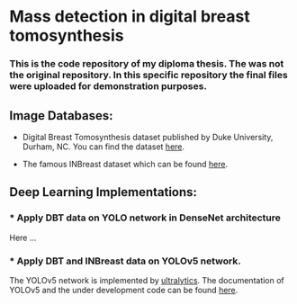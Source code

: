 # Mass detection in digital breast tomosynthesis

### This is the code repository of my diploma thesis. The was not the original repository. In this specific repository the final files were uploaded for demonstration purposes.

## Image Databases:

* Digital Breast Tomosynthesis dataset published by Duke University, Durham, NC. You can find the dataset [here](https://www.cancerimagingarchive.net/collection/breast-cancer-screening-dbt/).

* The famous INBreast dataset which can be found [here](https://www.kaggle.com/datasets/ramanathansp20/inbreast-dataset).

## Deep Learning Implementations:

### * Apply DBT data on YOLO network in DenseNet architecture

Here ...

### * Apply DBT and INBreast data on YOLOv5 network. 

The YOLOv5 network is implemented by [ultralytics](https://www.ultralytics.com/). The documentation of YOLOv5 and the under development code can be found [here](https://github.com/ultralytics/yolov5). 
